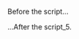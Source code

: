 <!DOCTYPE HTML>
<html>

<body>

  <p>Before the script...</p>
  
  <script src="https://code.jquery.com/jquery-3.5.0.js"></script>
  <script>
    var verbs = $.getJSON("verbs.json", function(json) {
    console.log(json); // this will show the info it in firebug console
});
  </script>

  <p>...After the script_5.</p>
  
  <script> console.log(verbs["a"]) </script>

</body>

</html>
